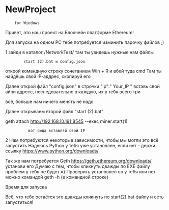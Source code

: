 # NewProject

        for Windows
Привет, это наш проект на Блокчейн платформе Ethereum!

Для запуска на одном PC тебе потребуется изминить парочку файлов ;)

  1 зайди в каталог /NetworkTest/ там ты увидешь нужные нам файлы
                                                              
            start (2).bat и config.json

открой командную строку сочетанием Win + R и вбей туда cmd 
Там ты найдёшь свой IP-аддрес, скопируй его

Далее открой файл  "config.json" 
в строчки "ip":" Your_IP " вставь свой айпи адресс, последовательно в каждую, их у тебя всего три

всё, больше нам ничего менять не надо

Далее открываем второй файл  "start (2).bat"

geth attach http://192.168.10.191:8545 --exec miner.start(1)

              вот сюда вставляй свой IP
              
  2 Нам потребуются некоторые зависимости, чтобы мы могли это всё запустить
Надеюсь Python у тебя уже установлен, если нет - держи ссылку https://www.python.org/downloads/

  Так же нам потребуется Geth  https://geth.ethereum.org/downloads/ установи его
Думаю с тем, чтобы кликнуть дважды по EXE файлу проблем у тебя не будет =)
Проверить установлен он у тебя или нет можно командой geth -h (в командной строке)


Время для запуска

Всё, что тебе остаётся это дважды кликнуть по start(2).bat файлу и сеть запуститься!
